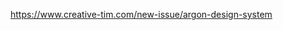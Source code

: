 
  https://www.creative-tim.com/new-issue/argon-design-system

<!--
👉  https://www.creative-tim.com/bundles
👉  https://www.creative-tim.com
-->
